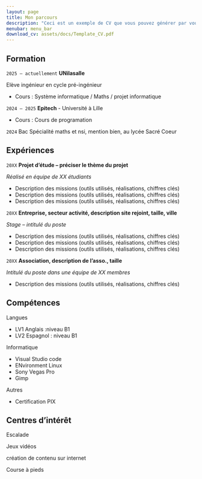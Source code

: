 ```yaml
---
layout: page
title: Mon parcours
description: "Ceci est un exemple de CV que vous pouvez générer par vous-même"
menubar: menu_bar
download_cv: assets/docs/Template_CV.pdf
---
```


## Formation 

`2025 – actuellement`
**UNilasalle**

Elève ingénieur en cycle pré-ingénieur
* Cours : Système informatique / Maths / projet informatique

`2024 – 2025`
**Epitech** - Université à Lille
* Cours : Cours de programation

`2024`
Bac Spécialité maths et nsi, mention bien, au lycée Sacré Coeur

## Expériences

`20XX` **Projet d’étude – préciser le thème du projet**

_Réalisé en équipe de XX étudiants_
* Description des missions (outils utilisés, réalisations, chiffres clés)
* Description des missions (outils utilisés, réalisations, chiffres clés)
* Description des missions (outils utilisés, réalisations, chiffres clés)


`20XX` **Entreprise, secteur activité, description site rejoint, taille, ville**

_Stage – intitulé du poste_
* Description des missions (outils utilisés, réalisations, chiffres clés)
* Description des missions (outils utilisés, réalisations, chiffres clés)
* Description des missions (outils utilisés, réalisations, chiffres clés)

`20XX` **Association, description de l’asso., taille**

_Intitulé du poste dans une équipe de XX membres_
* Description des missions (outils utilisés, réalisations, chiffres clés)

## Compétences

Langues
* LV1 Anglais :niveau B1
* LV2 Espagnol : niveau B1

Informatique
* Visual Studio code
* ENvironment Linux
* Sony Vegas Pro
* Gimp

Autres
* Certification PIX

## Centres d’intérêt

Escalade

Jeux vidéos

création de contenu sur internet

Course à pieds

